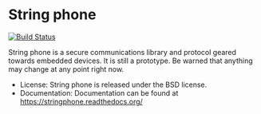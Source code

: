 String phone
============

[![Build Status](https://travis-ci.org/skorokithakis/stringphone.svg?branch=master)](https://travis-ci.org/skorokithakis/stringphone)

String phone is a secure communications library and protocol geared towards embedded devices. It is still a prototype.
Be warned that anything may change at any point right now.

* License: String phone is released under the BSD license.
* Documentation: Documentation can be found at https://stringphone.readthedocs.org/

